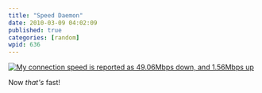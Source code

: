 ```yaml
---
title: "Speed Daemon"
date: 2010-03-09 04:02:09
published: true
categories: [random]
wpid: 636
---
```


[![My connection speed is reported as 49.06Mbps down, and 1.56Mbps up](https://www.speedtest.net/result/741842327.png)](https://www.speedtest.net/)

Now _that's_ fast!